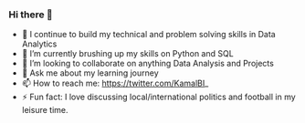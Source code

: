 ### Hi there 👋



- 🔭 I continue to build my technical and problem solving skills in Data Analytics
- 🌱 I’m currently brushing up my skills on Python and SQL
- 👯 I’m looking to collaborate on anything Data Analysis and Projects
- 💬 Ask me about my learning journey
- 📫 How to reach me: https://twitter.com/KamalBI_
- ⚡ Fun fact: I love discussing local/international politics and football in my leisure time.
